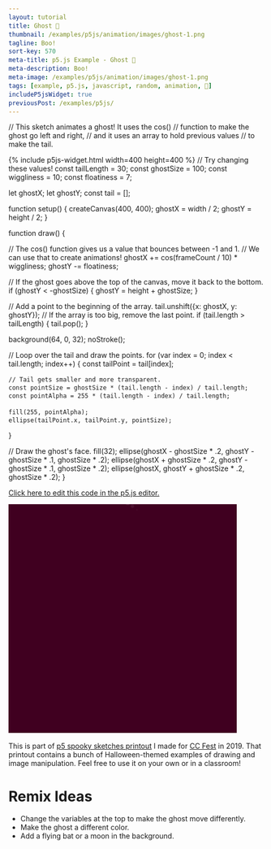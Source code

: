 ```yaml
---
layout: tutorial
title: Ghost 👻
thumbnail: /examples/p5js/animation/images/ghost-1.png
tagline: Boo!
sort-key: 570
meta-title: p5.js Example - Ghost 👻
meta-description: Boo!
meta-image: /examples/p5js/animation/images/ghost-1.png
tags: [example, p5.js, javascript, random, animation, 🎃]
includeP5jsWidget: true
previousPost: /examples/p5js/
---
```


// This sketch animates a ghost! It uses the cos()
// function to make the ghost go left and right,
// and it uses an array to hold previous values
// to make the tail.

{% include p5js-widget.html width=400 height=400 %}
// Try changing these values!
const tailLength = 30;
const ghostSize = 100;
const wiggliness = 10;
const floatiness = 7;

let ghostX;
let ghostY;
const tail = [];

function setup() {
  createCanvas(400, 400);
  ghostX = width / 2;
  ghostY = height / 2;
}

function draw() {

  // The cos() function gives us a value that bounces between -1 and 1.
  // We can use that to create animations!
  ghostX += cos(frameCount / 10) * wiggliness;
  ghostY -= floatiness;

  // If the ghost goes above the top of the canvas, move it back to the bottom.
  if (ghostY < -ghostSize) {
    ghostY = height + ghostSize;
  }

  // Add a point to the beginning of the array.
  tail.unshift({x: ghostX, y: ghostY});
  // If the array is too big, remove the last point.
  if (tail.length > tailLength) {
    tail.pop();
  }

  background(64, 0, 32);
  noStroke();

  // Loop over the tail and draw the points.
  for (var index = 0; index < tail.length; index++) {
    const tailPoint = tail[index];

    // Tail gets smaller and more transparent.
    const pointSize = ghostSize * (tail.length - index) / tail.length;
    const pointAlpha = 255 * (tail.length - index) / tail.length;

    fill(255, pointAlpha);
    ellipse(tailPoint.x, tailPoint.y, pointSize);
  }

  // Draw the ghost's face.
  fill(32);
  ellipse(ghostX - ghostSize * .2, ghostY - ghostSize * .1, ghostSize * .2);
  ellipse(ghostX + ghostSize * .2, ghostY - ghostSize * .1, ghostSize * .2);
  ellipse(ghostX, ghostY + ghostSize * .2, ghostSize * .2);
}
</script>

[Click here to edit this code in the p5.js editor.](https://editor.p5js.org/KevinWorkman/sketches/QFpoFe5sG)

![ghost](/examples/p5js/animation/images/ghost-2.gif)

This is part of [p5 spooky sketches printout](http://tinyurl.com/p5-spooky-sketches) I made for [CC Fest](http://ccfest.rocks/) in 2019. That printout contains a bunch of Halloween-themed examples of drawing and image manipulation. Feel free to use it on your own or in a classroom!

# Remix Ideas

- Change the variables at the top to make the ghost move differently.
- Make the ghost a different color.
- Add a flying bat or a moon in the background.